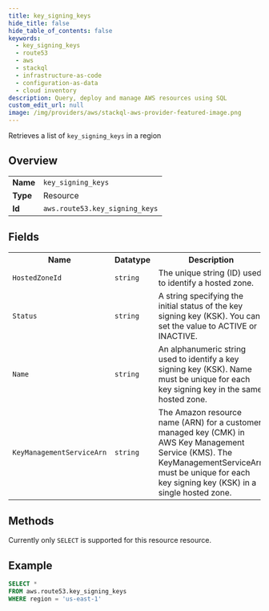 ```yaml
---
title: key_signing_keys
hide_title: false
hide_table_of_contents: false
keywords:
  - key_signing_keys
  - route53
  - aws
  - stackql
  - infrastructure-as-code
  - configuration-as-data
  - cloud inventory
description: Query, deploy and manage AWS resources using SQL
custom_edit_url: null
image: /img/providers/aws/stackql-aws-provider-featured-image.png
---
```

Retrieves a list of <code>key_signing_keys</code> in a region

## Overview
<table><tbody>
<tr><td><b>Name</b></td><td><code>key_signing_keys</code></td></tr>
<tr><td><b>Type</b></td><td>Resource</td></tr>
<tr><td><b>Id</b></td><td><code>aws.route53.key_signing_keys</code></td></tr>
</tbody></table>

## Fields
<table><tbody>
<tr><th>Name</th><th>Datatype</th><th>Description</th></tr>
<tr><td><code>HostedZoneId</code></td><td><code>string</code></td><td>The unique string (ID) used to identify a hosted zone.</td></tr><tr><td><code>Status</code></td><td><code>string</code></td><td>A string specifying the initial status of the key signing key (KSK). You can set the value to ACTIVE or INACTIVE.</td></tr><tr><td><code>Name</code></td><td><code>string</code></td><td>An alphanumeric string used to identify a key signing key (KSK). Name must be unique for each key signing key in the same hosted zone.</td></tr><tr><td><code>KeyManagementServiceArn</code></td><td><code>string</code></td><td>The Amazon resource name (ARN) for a customer managed key (CMK) in AWS Key Management Service (KMS). The KeyManagementServiceArn must be unique for each key signing key (KSK) in a single hosted zone.</td></tr>
</tbody></table>

## Methods
Currently only <code>SELECT</code> is supported for this resource resource.

## Example
```sql
SELECT * 
FROM aws.route53.key_signing_keys
WHERE region = 'us-east-1'
```
